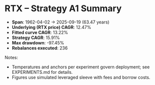 # RTX – Strategy A1 Summary

- **Span**: 1962-04-02 → 2025-09-19 (63.47 years)
- **Underlying (RTX price) CAGR**: 12.47%
- **Fitted curve CAGR**: 13.22%
- **Strategy CAGR**: 15.91%
- **Max drawdown**: -97.45%
- **Rebalances executed**: 236

Notes:

- Temperatures and anchors per experiment govern deployment; see EXPERIMENTS.md for details.
- Figures use simulated leveraged sleeve with fees and borrow costs.
